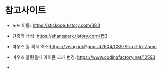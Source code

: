# 참고사이트 

- 노드 이동: https://stickode.tistory.com/383
- 단축키 생성: https://shanepark.tistory.com/153
- 마우스 휠 확대 축소:https://velog.io/@godud2604/CSS-Scroll-to-Zoom
- 마우스 올렸을때 아이콘 크기 변경: https://www.codingfactory.net/12593

-